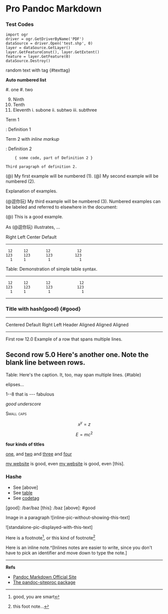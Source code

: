 Pro Pandoc Markdown
===================



### Test Codes

~~~~~~ {#codetag .python .numberLines .startFrom="20"}
import ogr 
driver = ogr.GetDriverByName('PDF') 
dataSource = driver.Open('test.shp', 0) 
layer = dataSource.GetLayer() 
layer.GetFeatureConut(), layer.GetExtent() 
feature = layer.GetFeature(0)
dataSource.Destroy()
~~~~~~

random text with tag {#texttag}


**Auto numbered list**

#. one
#. two


 9)  Ninth
10)  Tenth
11)  Eleventh
       i. subone
      ii. subtwo
     iii. subthree




Term 1

:   Definition 1

Term 2 with *inline markup*

:   Definition 2

        { some code, part of Definition 2 }

    Third paragraph of definition 2.



(@)  My first example will be numbered (1).
(@)  My second example will be numbered (2).

Explanation of examples.

(@逗你玩)  My third example will be numbered (3).
Numbered examples can be labeled and referred to elsewhere in the document:

(@)  This is a good example.

As (@逗你玩) illustrates, ...






  Right     Left     Center     Default
-------     ------ ----------   -------
     12     12        12            12
    123     123       123          123
      1     1          1             1

Table:  Demonstration of simple table syntax.



-------     ------ ----------   -------
     12     12        12             12
    123     123       123           123
      1     1          1              1
-------     ------ ----------   -------

### Title with hash(good) {#good}

-------------------------------------------------------------
 Centered   Default           Right Left
  Header    Aligned         Aligned Aligned
----------- ------- --------------- -------------------------
   First    row                12.0 Example of a row that
                                    spans multiple lines.

  Second    row                 5.0 Here's another one. Note
                                    the blank line between
                                    rows.
-------------------------------------------------------------

Table: Here's the caption. It, too, may span
multiple lines. {#table}


elipses...




1--8
that is --- fabulous

_good underscore_


<span style="font-variant:small-caps;">Small caps</span>

$$x^y=z$$

$$E=mc^2$$


**four kinds of titles**

[one][my label 1], and [two][my label 2] and [three][my label 3] and [four][my label 4]

[my label 1]: /foo/bar.html  "My title, optional"
[my label 2]: /foo
[my label 3]: http://fsf.org (The free software foundation)
[my label 4]: /bar#special  'A title in single quotes'

[my website][]  is good, even [my website] is good, even [this]. 

### Hashe

* See [above]
* See [table](#table)
* See [codetag](#codetag)


[my website]: /shit
[good]: /bar/baz <good>
[this]: /baz
[above]: #good



Image in a paragraph ![inline-pic-without-showing-this-text]


![standalone-pic-displayed-with-this-text]



Here is a footnote[^1], or this kind of footnote[^footnote]



Here is an inline note.^[Inlines notes are easier to write, since
you don't have to pick an identifier and move down to type the
note.]



[^1]: good, you are smart
[^footnote]: this foot note...



[inline-pic]: http://gnat-tang-shared-image.qiniudn.com/emoji/11.gif
[standalone-pic]: http://gnat-tang-shared-image.qiniudn.com/emoji/33.gif




---

**Refs**

* [Pandoc Markdown Official Site](http://johnmacfarlane.net/pandoc/demo/example9/pandocs-markdown.html)
* [The pandoc-siteproc package](http://hackage.haskell.org/package/pandoc-citeproc)

